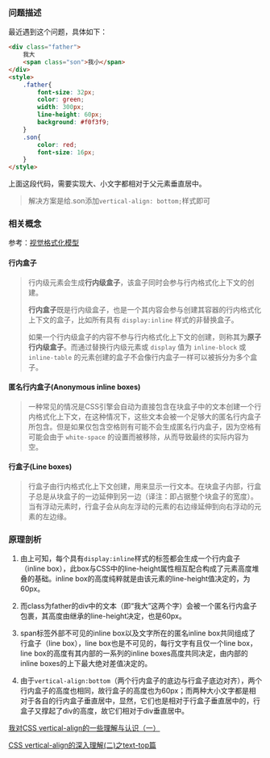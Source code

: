 ### 问题描述

最近遇到这个问题，具体如下：

```html
<div class="father">
    我大
    <span class="son">我小</span>
</div>
<style>
    .father{
        font-size: 32px;
        color: green;
        width: 300px;
        line-height: 60px;
        background: #f0f3f9;
    }
    .son{
        color: red;
        font-size: 16px;
    }
</style>
```

上面这段代码，需要实现大、小文字都相对于父元素垂直居中。

> 解决方案是给.son添加`vertical-align: bottom;`样式即可

### 相关概念

参考：[视觉格式化模型](https://developer.mozilla.org/zh-CN/docs/Web/Guide/CSS/Visual_formatting_model)



#### 行内盒子

> 行内级元素会生成**行内级盒子**，该盒子同时会参与行内格式化上下文的创建。
>
> **行内盒子**既是行内级盒子，也是一个其内容会参与创建其容器的行内格式化上下文的盒子，比如所有具有 `display:inline` 样式的非替换盒子。
>
> 如果一个行内级盒子的内容不参与行内格式化上下文的创建，则称其为**原子行内级盒子**。而通过替换行内级元素或 `display` 值为 `inline-block` 或 `inline-table` 的元素创建的盒子不会像行内盒子一样可以被拆分为多个盒子。

#### 匿名行内盒子(Anonymous inline boxes)

> 一种常见的情况是CSS引擎会自动为直接包含在块盒子中的文本创建一个行内格式化上下文，在这种情况下，这些文本会被一个足够大的匿名行内盒子所包含。但是如果仅包含空格则有可能不会生成匿名行内盒子，因为空格有可能会由于 `white-space` 的设置而被移除，从而导致最终的实际内容为空。

#### 行盒子(Line boxes)

> 行盒子由行内格式化上下文创建，用来显示一行文本。在块盒子内部，行盒子总是从块盒子的一边延伸到另一边（译注：即占据整个块盒子的宽度）。当有浮动元素时，行盒子会从向左浮动的元素的右边缘延伸到向右浮动的元素的左边缘。

### 原理剖析

1. 由上可知，每个具有`display:inline`样式的标签都会生成一个行内盒子（inline box），此box与CSS中的line-height属性相互配合构成了元素高度堆叠的基础。inline box的高度纯粹就是由该元素的line-height值决定的，为60px。

2. 而class为father的div中的文本（即“我大”这两个字）会被一个匿名行内盒子包裹，其高度由继承的line-height决定，也是60px。
3. span标签外部不可见的inline box以及文字所在的匿名inline box共同组成了行盒子（line box），line box也是不可见的，每行文字有且仅一个line box，line box的高度有其内部的一系列的inline boxes高度共同决定，由内部的inline boxes的上下最大绝对差值决定的。
4. 由于`vertical-align:bottom`（两个行内盒子的底边与行盒子底边对齐），两个行内盒子的高度也相同，故行盒子的高度也为60px；而两种大小文字都是相对于各自的行内盒子垂直居中，显然，它们也是相对于行盒子垂直居中的，行盒子又撑起了div的高度，故它们相对于div垂直居中。



[我对CSS vertical-align的一些理解与认识（一）](https://www.zhangxinxu.com/wordpress/2010/05/%E6%88%91%E5%AF%B9css-vertical-align%E7%9A%84%E4%B8%80%E4%BA%9B%E7%90%86%E8%A7%A3%E4%B8%8E%E8%AE%A4%E8%AF%86%EF%BC%88%E4%B8%80%EF%BC%89/)

[CSS vertical-align的深入理解(二)之text-top篇](https://www.zhangxinxu.com/wordpress/2010/06/css-vertical-align%E7%9A%84%E6%B7%B1%E5%85%A5%E7%90%86%E8%A7%A3%EF%BC%88%E4%BA%8C%EF%BC%89%E4%B9%8Btext-top%E7%AF%87/)

